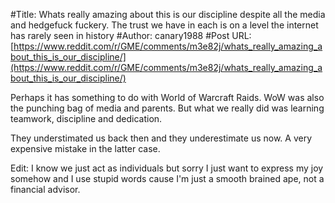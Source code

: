 #Title: Whats really amazing about this is our discipline despite all the media and hedgefuck fuckery. The trust we have in each is on a level the internet has rarely seen in history
#Author: canary1988
#Post URL: [https://www.reddit.com/r/GME/comments/m3e82j/whats_really_amazing_about_this_is_our_discipline/](https://www.reddit.com/r/GME/comments/m3e82j/whats_really_amazing_about_this_is_our_discipline/)


Perhaps it has something to do with World of Warcraft Raids. WoW was also the punching bag of media and parents. But what we really did was learning teamwork, discipline and dedication.

They understimated us back then and they underestimate us now. A very expensive mistake in the latter case.

Edit: I know we just act as individuals but sorry I just want to express my joy somehow and I use stupid words cause I'm just a smooth brained ape, not a financial advisor.